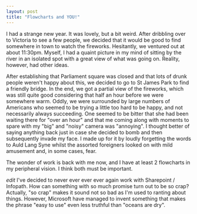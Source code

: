 ```yaml
---
layout: post
title: "Flowcharts and YOU!"
---
```

I had a strange new year. It was lovely, but a bit weird. After dribbling over
to Victoria to see a few people, we decided that it would be good to find
somewhere in town to watch the fireworks. Hesitantly, we ventured out at about
11:30pm. Myself, I had a quaint picture in my mind of sitting by the river in
an isolated spot with a great view of what was going on. Reality, however, had
other ideas.

After establishing that Parliament square was closed and that lots of drunk
people weren't happy about this, we decided to go to St James Park to find a
friendly bridge. In the end, we got a partial view of the fireworks, which was
still quite good considering that half an hour before we were somewhere warm.
Oddly, we were surrounded by large numbers of Americans who seemed to be
trying a little too hard to be happy, and not necessarily always succeeding.
One seemed to be bitter that she had been waiting there for "over an hour" and
that me coming along with moments to spare with my "big" and "noisy" camera
was "annoying". I thought better of saying anything back just in case she
decided to bomb and then subsequently invade my face. I made up for it by
loudly forgetting the words to Auld Lang Syne whilst the assorted foreigners
looked on with mild amusement and, in some cases, fear.

The wonder of work is back with me now, and I have at least 2 flowcharts in my
peripheral vision. I think both must be important.

*edit* I've decided to never ever ever ever again work with Sharepoint /
Infopath. How can something with so much promise turn out to be so crap?
Actually, "so crap" makes it sound not so bad as I'm used to ranting about
things. However, Microsoft have managed to invent something that makes the
phrase "easy to use" even less truthful than "oceans are dry".
